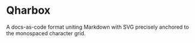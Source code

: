 # Qharbox
A docs-as-code format uniting Markdown with SVG precisely anchored to the monospaced character grid.

